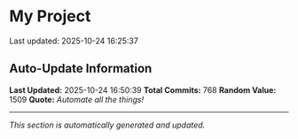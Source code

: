 # My Project


Last updated: 2025-10-24 16:25:37







































































































































































































































































































































































































































































































































































































































































































































































































































































































































































































































































































































































































## Auto-Update Information

**Last Updated:** 2025-10-24 16:50:39
**Total Commits:** 768
**Random Value:** 1509
**Quote:** _Automate all the things!_

---
_This section is automatically generated and updated._